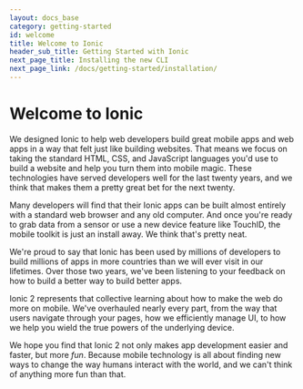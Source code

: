 ```yaml
---
layout: docs_base
category: getting-started
id: welcome
title: Welcome to Ionic
header_sub_title: Getting Started with Ionic
next_page_title: Installing the new CLI
next_page_link: /docs/getting-started/installation/
---
```


# Welcome to Ionic

We designed Ionic to help web developers build great mobile apps and web apps in a way that felt just like building websites. That means we focus on taking the standard HTML, CSS, and JavaScript languages you'd use to build a website and help you turn them into mobile magic. These technologies have served developers well for the last twenty years, and we think that makes them a pretty great bet for the next twenty.

Many developers will find that their Ionic apps can be built almost entirely with a standard web browser and any old computer. And once you're ready to grab data from a sensor or use a new device feature like TouchID, the mobile toolkit is just an install away. We think that's pretty neat.

We're proud to say that Ionic has been used by millions of developers to build millions of apps in more countries than we will ever visit in our lifetimes. Over those two years, we've been listening to your feedback on how to build a better way to build better apps.

Ionic 2 represents that collective learning about how to make the web do more on mobile. We've overhauled nearly every part, from the way that users navigate through your pages, how we efficiently manage UI, to how we help you wield the true powers of the underlying device.

We hope you find that Ionic 2 not only makes app development easier and faster, but more *fun*. Because mobile technology is all about finding new ways to change the way humans interact with the world, and we can't think of anything more fun than that.
